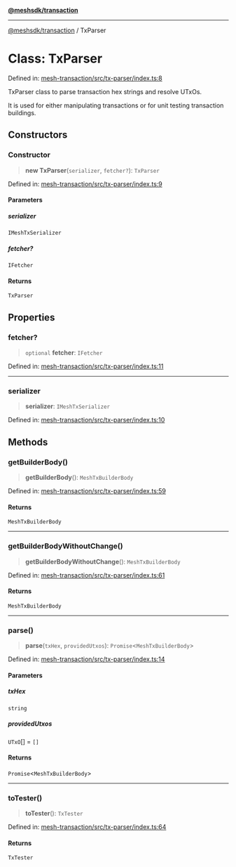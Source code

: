 [**@meshsdk/transaction**](../README.md)

***

[@meshsdk/transaction](../globals.md) / TxParser

# Class: TxParser

Defined in: [mesh-transaction/src/tx-parser/index.ts:8](https://github.com/MeshJS/mesh/blob/1abde1553cbd7cf2cf4e40197fc0de9e4a7d0f49/packages/mesh-transaction/src/tx-parser/index.ts#L8)

TxParser class to parse transaction hex strings and resolve UTxOs.

It is used for either manipulating transactions or for unit testing transaction buildings.

## Constructors

### Constructor

> **new TxParser**(`serializer`, `fetcher?`): `TxParser`

Defined in: [mesh-transaction/src/tx-parser/index.ts:9](https://github.com/MeshJS/mesh/blob/1abde1553cbd7cf2cf4e40197fc0de9e4a7d0f49/packages/mesh-transaction/src/tx-parser/index.ts#L9)

#### Parameters

##### serializer

`IMeshTxSerializer`

##### fetcher?

`IFetcher`

#### Returns

`TxParser`

## Properties

### fetcher?

> `optional` **fetcher**: `IFetcher`

Defined in: [mesh-transaction/src/tx-parser/index.ts:11](https://github.com/MeshJS/mesh/blob/1abde1553cbd7cf2cf4e40197fc0de9e4a7d0f49/packages/mesh-transaction/src/tx-parser/index.ts#L11)

***

### serializer

> **serializer**: `IMeshTxSerializer`

Defined in: [mesh-transaction/src/tx-parser/index.ts:10](https://github.com/MeshJS/mesh/blob/1abde1553cbd7cf2cf4e40197fc0de9e4a7d0f49/packages/mesh-transaction/src/tx-parser/index.ts#L10)

## Methods

### getBuilderBody()

> **getBuilderBody**(): `MeshTxBuilderBody`

Defined in: [mesh-transaction/src/tx-parser/index.ts:59](https://github.com/MeshJS/mesh/blob/1abde1553cbd7cf2cf4e40197fc0de9e4a7d0f49/packages/mesh-transaction/src/tx-parser/index.ts#L59)

#### Returns

`MeshTxBuilderBody`

***

### getBuilderBodyWithoutChange()

> **getBuilderBodyWithoutChange**(): `MeshTxBuilderBody`

Defined in: [mesh-transaction/src/tx-parser/index.ts:61](https://github.com/MeshJS/mesh/blob/1abde1553cbd7cf2cf4e40197fc0de9e4a7d0f49/packages/mesh-transaction/src/tx-parser/index.ts#L61)

#### Returns

`MeshTxBuilderBody`

***

### parse()

> **parse**(`txHex`, `providedUtxos`): `Promise`\<`MeshTxBuilderBody`\>

Defined in: [mesh-transaction/src/tx-parser/index.ts:14](https://github.com/MeshJS/mesh/blob/1abde1553cbd7cf2cf4e40197fc0de9e4a7d0f49/packages/mesh-transaction/src/tx-parser/index.ts#L14)

#### Parameters

##### txHex

`string`

##### providedUtxos

`UTxO`[] = `[]`

#### Returns

`Promise`\<`MeshTxBuilderBody`\>

***

### toTester()

> **toTester**(): `TxTester`

Defined in: [mesh-transaction/src/tx-parser/index.ts:64](https://github.com/MeshJS/mesh/blob/1abde1553cbd7cf2cf4e40197fc0de9e4a7d0f49/packages/mesh-transaction/src/tx-parser/index.ts#L64)

#### Returns

`TxTester`
